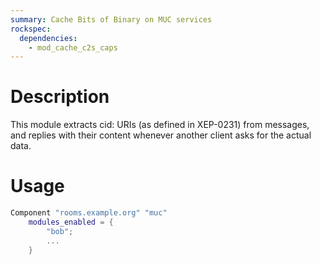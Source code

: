 ```yaml
---
summary: Cache Bits of Binary on MUC services
rockspec:
  dependencies:
    - mod_cache_c2s_caps
---
```


Description
===========

This module extracts cid: URIs (as defined in XEP-0231) from messages, and
replies with their content whenever another client asks for the actual data.

Usage
=====

```lua
Component "rooms.example.org" "muc"
	modules_enabled = {
		"bob";
		...
	}
```
